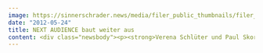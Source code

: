 ```yaml
---
image: https://sinnerschrader.news/media/filer_public_thumbnails/filer_public/68/95/6895894c-4d92-4230-9b42-c2fc2dd2bad9/varfoldersdjk8pxf42x64d8fxslz8jcc8fc0000gnttmpkrwitq__480x288_q85_crop_subsampling-2_upscale.png
date: "2012-05-24"
title: NEXT AUDIENCE baut weiter aus
content: <div class="newsbody"><p><strong>Verena Schlüter und Paul Skorning verstärken Account Management Team der SinnerSchrader-Tochter</strong></p><p>Nach der Umfirmierung von newtention zu NEXT AUDIENCE und einer Neupositionierung als Technologieanbieter für Advertiser, baut das Unternehmen sein Team in Hamburg weiter aus. Mit Verena Schlüter und Paul Skorning holt NEXT AUDIENCE jetzt zwei hochkarätige Accountmanager an Bord. Beide werden als Senior Account Manager die Top-Kunden der SinnerSchrader-Tochter betreuen.</p><p>Verena Schlüter verfügt über mehr als 10 Jahre Vermarktungserfahrung und Account Management Know How. Als Senior Manager bei AOL war sie für internationale Kunden wie eBay, Procter&amp;Gamble, Otto und Monster verantwortlich. Darüber hinaus hat sie das Vermarkternetzwerk des Online-Unternehmens mit aufgebaut. Seit 2010 unterstützte sie als freie Beraterin Internetunternehmen und Startups bei der Kampagnenumsetzung und Neukundenakquise.<br/>Paul Skorning kommt von Zanox, wo er als Sales Operation Manager ebenfalls für internationale Kunden zuständig war. Für das Advertising Netzwerk verantwortete der ausgebildete Fachinformatiker unter anderem die Sicherstellung höchstmöglicher Tracking-Funktionalitäten und die Optimierung von Retargeting-Maßnahmen.</p><p>„Verena Schlüter und Paul Skorning bringen große Erfahrung im Account Management mit, haben internationale Kunden betreut und beschäftigen sich seit Jahren erfolgreich mit Online-Marketingstrategien. Sie passen daher ganz hervorragend zu Next Audience“, erklärt Torsten Ahlers, Geschäftsführer des Unternehmens. „Unser Ziel ist es, führender Technologiepartner für Advertiser in Europa zu werden. Dafür benötigen wir die besten Spezialisten. Auch in anderen Bereichen werden wir unser Team massiv ausbauen.“</p><p>Download&#58; <a href="http&#58;//www.sinnerschrader.com/files/2012/05/Paul-Skornig.jpg">Foto Paul Skorning</a><br/>Download&#58; <a href="http&#58;//www.sinnerschrader.com/files/2012/05/Verena-S.png">Foto Verena Schlüter</a></p><p><strong>Über NEXT AUDIENCE<br/></strong>Die NEXT AUDIENCE GmbH, eine 100-prozentige Tochter der SinnerSchrader AG mit Sitz in Hamburg, ist im Mai 2012 aus dem deutschen Targeting-Pionier newtention technologies hervorgegangen. Next Audience bietet Advertisern mit dem Produkt NEXTAUDIENCE Suite 8.0 eine maßgeschneiderte Technologie für datengetriebenes Online-Marketing an. Das System ermöglicht es Werbetreibenden, die Daten ihrer digitalen Marketingaktivitäten in Echtzeit mit denen aus ihren Webplattformen und CRM-Systemen zusammenzuführen, ohne sie an Dritte weitergeben zu müssen. Next Audience hat sich das Ziel gesetzt, mit der Entwicklung spezialisierter Targeting-Lösungen, Technologie-Marktführer für Advertiser in Europa zu werden.</p><p><a class="news-backlink" href="/de/"><svg class="svg-ico svg-ico--arrow-left"><use xlink&#58;href="#arrow-down"></use></svg>Zurück zur Presse Übersicht</a></p></div>
---
```

